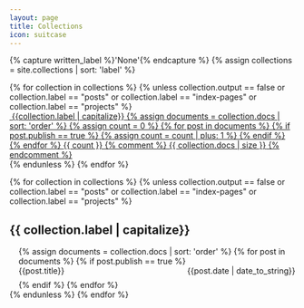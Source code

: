 ```yaml
---
layout: page
title: Collections
icon: suitcase
---
```



{% capture written_label %}'None'{% endcapture %}
{% assign collections = site.collections | sort: 'label' %}

<div style="display: inline-flex; flex-wrap: wrap;">
  {% for collection in collections %}
  {% unless collection.output == false or collection.label == "posts" or
  collection.label == "index-pages" or collection.label == "projects" %}
      <a href="#{{ collection.label | slugify: 'pretty' }}" class="collection">
      <div class="chip">
          <span class="chip-content">
          <i class="fa fa-suitcase" aria-hidden="true"></i>&nbsp;{{collection.label | capitalize}}</span>
          {% assign documents = collection.docs | sort: 'order' %}
          {% assign count = 0 %}
            {% for post in documents %}
              {% if post.publish == true %}
              {% assign count = count | plus: 1 %}
              {% endif %}
          {% endfor %}
          <span class="chip-count">{{ count }}</span>
          {% comment %}
          <span class="chip-count">{{ collection.docs | size }}</span>
          {% endcomment %}
      </div>
      </a>
  {% endunless %}
  {% endfor %}
</div>

<ul style="list-style-type: none; padding-left: 0px;">
  {% for collection in collections %}
  {% unless collection.output == false or collection.label == "posts" or
  collection.label == "index-pages" or collection.label == "projects" %}
  <li>
    <h2 id="{{ collection.label | slugify: "pretty" }}">{{ collection.label | capitalize}}</h2>
    <ul style="list-style-type: none; padding-left: 1rem;">
    {% assign documents = collection.docs | sort: 'order' %}
    {% for post in documents %}
      {% if post.publish == true %}
      <li style="margin-bottom: 0.5rem;">
        <div class="card">
          <div class="card-content">
            <a href="{{ site.baseurl }}{{ site.url }}/{{post.url}}" style="text-decoration: none;">
              {{post.title}}
            </a>
            <span style="float: right;">{{post.date | date_to_string}}</span>
          </div>
        </div>
      </li>
      {% endif %}
    {% endfor %}
    </ul>
  </li>
  {% endunless %}
  {% endfor %}
  </ul>
